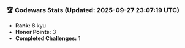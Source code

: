 ### 🏆 Codewars Stats (Updated: 2025-09-27 23:07:19 UTC)

- **Rank:** 8 kyu
- **Honor Points:** 3
- **Completed Challenges:** 1

